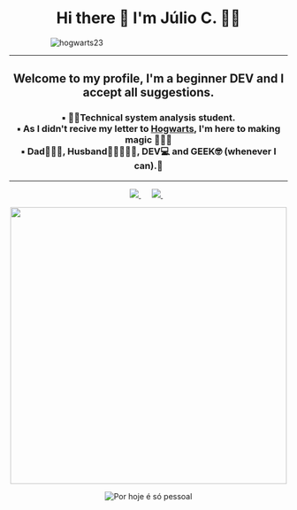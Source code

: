<h1 align='center'>
  Hi there 👋 I'm Júlio C. 👨‍💻
</h1>


&nbsp;&nbsp;&nbsp;&nbsp;&nbsp;&nbsp;&nbsp;&nbsp;&nbsp;&nbsp;&nbsp;&nbsp;&nbsp;&nbsp;&nbsp;&nbsp;&nbsp;&nbsp; ![hogwarts23](https://user-images.githubusercontent.com/79371902/117088560-35095300-ad29-11eb-90c7-6d72de4c8860.jpg)

---



<h2 align= 'center'>Welcome to my profile, I'm a beginner DEV and I accept all suggestions.</h2>

<h3 align= 'center'>▪️ 👨‍🎓Technical system analysis student.<br> 
▪️ As I didn't recive my letter to <b><u>Hogwarts</u></b>, I'm here to making magic 🧙🏼‍♂️<br> 
▪️ Dad👨‍👩‍👧, Husband👩🏽‍🤝‍👨🏼, DEV💻 and GEEK🤓 (whenever I can).👻</h3>

---

<p align='center'>
  
 
   <a href="https://www.linkedin.com/in/júlio-cesar-da-silva-3b4461164/">
    <img src="https://img.shields.io/badge/linkedin-%230077B5.svg?&style=for-the-badge&logo=linkedin&logoColor=white" />
  </a>&nbsp;&nbsp;&nbsp;&nbsp;
  <a href="https://instagram.com/jcesar13nomadic_/">
    <img src="https://img.shields.io/badge/instagram-%23E4405F.svg?&style=for-the-badge&logo=instagram&logoColor=white" />        
  </a>&nbsp;&nbsp;
  
</p>


<p align='center'>
  <a href="#"><img src="https://github-readme-stats.vercel.app/api?username=juliodev-13&show_icons=true&count_private=true&theme=dark" width="500"></a>
</p>

<p align='center'>
<img src="https://cdn-images-1.medium.com/max/800/0*VV3Nmxgv3KX4sLhr.gif" alt="Por hoje é só pessoal" title="Por hoje é só pessoal">
</p>


